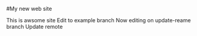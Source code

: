 #My new web site

This is awsome site
Edit to example branch
Now editing on update-reame branch
Update remote
